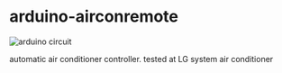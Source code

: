 # arduino-airconremote

![arduino circuit](https://github.com/DPS0340/arduino-airconremote/blob/master/20181230_145132.jpg)

automatic air conditioner controller. tested at LG system air conditioner
